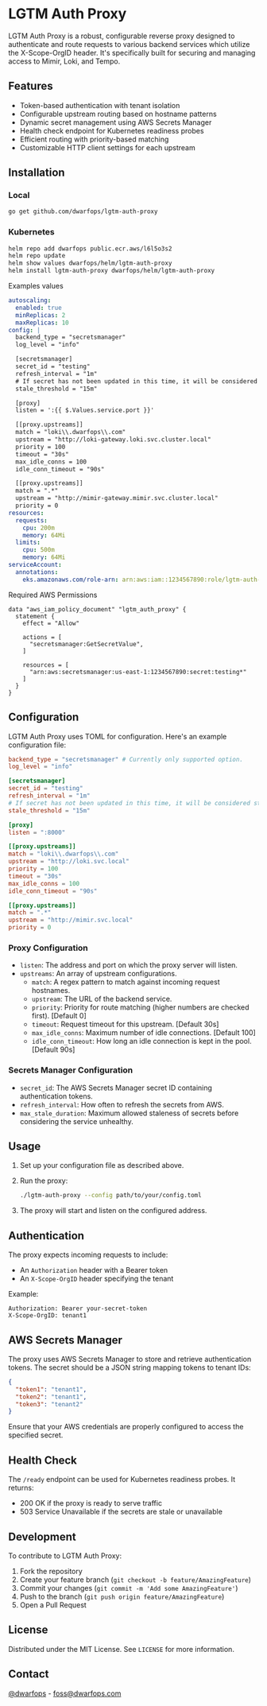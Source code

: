 # LGTM Auth Proxy

LGTM Auth Proxy is a robust, configurable reverse proxy designed to authenticate and route requests to various backend services which utilize the X-Scope-OrgID header. It's specifically built for securing and managing access to Mimir, Loki, and Tempo.

## Features

- Token-based authentication with tenant isolation
- Configurable upstream routing based on hostname patterns
- Dynamic secret management using AWS Secrets Manager
- Health check endpoint for Kubernetes readiness probes
- Efficient routing with priority-based matching
- Customizable HTTP client settings for each upstream

## Installation


### Local

```bash
go get github.com/dwarfops/lgtm-auth-proxy
```

### Kubernetes

```bash
helm repo add dwarfops public.ecr.aws/l6l5o3s2
helm repo update
helm show values dwarfops/helm/lgtm-auth-proxy
helm install lgtm-auth-proxy dwarfops/helm/lgtm-auth-proxy
```

Examples values

```yaml
autoscaling:
  enabled: true
  minReplicas: 2
  maxReplicas: 10
config: |
  backend_type = "secretsmanager"
  log_level = "info"

  [secretsmanager]
  secret_id = "testing"
  refresh_interval = "1m"
  # If secret has not been updated in this time, it will be considered stale and /ready will return 503.
  stale_threshold = "15m"

  [proxy]
  listen = ':{{ $.Values.service.port }}'

  [[proxy.upstreams]]
  match = "loki\\.dwarfops\\.com"
  upstream = "http://loki-gateway.loki.svc.cluster.local"
  priority = 100
  timeout = "30s"
  max_idle_conns = 100
  idle_conn_timeout = "90s"

  [[proxy.upstreams]]
  match = ".*"
  upstream = "http://mimir-gateway.mimir.svc.cluster.local"
  priority = 0
resources:
  requests:
    cpu: 200m
    memory: 64Mi
  limits:
    cpu: 500m
    memory: 64Mi
serviceAccount:
  annotations:
    eks.amazonaws.com/role-arn: arn:aws:iam::1234567890:role/lgtm-auth-proxy
```

Required AWS Permissions
```hcl
data "aws_iam_policy_document" "lgtm_auth_proxy" {
  statement {
    effect = "Allow"

    actions = [
      "secretsmanager:GetSecretValue",
    ]

    resources = [
      "arn:aws:secretsmanager:us-east-1:1234567890:secret:testing*"
    ]
  }
}
```

## Configuration

LGTM Auth Proxy uses TOML for configuration. Here's an example configuration file:

```toml
backend_type = "secretsmanager" # Currently only supported option.
log_level = "info"

[secretsmanager]
secret_id = "testing"
refresh_interval = "1m"
# If secret has not been updated in this time, it will be considered stale and /ready will return 503.
stale_threshold = "15m"

[proxy]
listen = ":8000"

[[proxy.upstreams]]
match = "loki\\.dwarfops\\.com"
upstream = "http://loki.svc.local"
priority = 100
timeout = "30s"
max_idle_conns = 100
idle_conn_timeout = "90s"

[[proxy.upstreams]]
match = ".*"
upstream = "http://mimir.svc.local"
priority = 0
```

### Proxy Configuration

- `listen`: The address and port on which the proxy server will listen.
- `upstreams`: An array of upstream configurations.
  - `match`: A regex pattern to match against incoming request hostnames.
  - `upstream`: The URL of the backend service.
  - `priority`: Priority for route matching (higher numbers are checked first). [Default 0]
  - `timeout`: Request timeout for this upstream. [Default 30s]
  - `max_idle_conns`: Maximum number of idle connections. [Default 100]
  - `idle_conn_timeout`: How long an idle connection is kept in the pool. [Default 90s]

### Secrets Manager Configuration

- `secret_id`: The AWS Secrets Manager secret ID containing authentication tokens.
- `refresh_interval`: How often to refresh the secrets from AWS.
- `max_stale_duration`: Maximum allowed staleness of secrets before considering the service unhealthy.

## Usage

1. Set up your configuration file as described above.
2. Run the proxy:

   ```bash
   ./lgtm-auth-proxy --config path/to/your/config.toml
   ```

3. The proxy will start and listen on the configured address.

## Authentication

The proxy expects incoming requests to include:

- An `Authorization` header with a Bearer token
- An `X-Scope-OrgID` header specifying the tenant

Example:
```
Authorization: Bearer your-secret-token
X-Scope-OrgID: tenant1
```

## AWS Secrets Manager

The proxy uses AWS Secrets Manager to store and retrieve authentication tokens. The secret should be a JSON string mapping tokens to tenant IDs:

```json
{
  "token1": "tenant1",
  "token2": "tenant1",
  "token3": "tenant2"
}
```

Ensure that your AWS credentials are properly configured to access the specified secret.

## Health Check

The `/ready` endpoint can be used for Kubernetes readiness probes. It returns:

- 200 OK if the proxy is ready to serve traffic
- 503 Service Unavailable if the secrets are stale or unavailable

## Development

To contribute to LGTM Auth Proxy:

1. Fork the repository
2. Create your feature branch (`git checkout -b feature/AmazingFeature`)
3. Commit your changes (`git commit -m 'Add some AmazingFeature'`)
4. Push to the branch (`git push origin feature/AmazingFeature`)
5. Open a Pull Request

## License

Distributed under the MIT License. See `LICENSE` for more information.

## Contact

[@dwarfops](https://twitter.com/dwarfops) - foss@dwarfops.com
